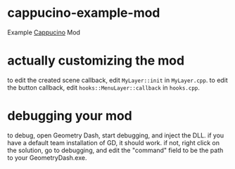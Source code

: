 # cappucino-example-mod
Example [Cappucino](https://github.com/andrenih/cappuccinoSDK/) Mod

# actually customizing the mod
to edit the created scene callback, edit `MyLayer::init` in `MyLayer.cpp`.
to edit the button callback, edit `hooks::MenuLayer::callback` in `hooks.cpp`.

# debugging your mod
to debug, open Geometry Dash, start debugging, and inject the DLL. if you have a default team installation of GD, it should work. if not, right click on the solution, go to debugging, and edit the "command" field to be the path to your GeometryDash.exe.
